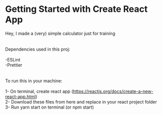# Getting Started with Create React App

Hey, I made a (very) simple calculator just for training\
\
\
Dependencies used in this proj:\
\
  -ESLint\
  -Prettier\
  \
  \
To run this in your machine:\
\
  1- On terminal, create react app (https://reactjs.org/docs/create-a-new-react-app.html)\
  2- Download these files from here and replace in your react project folder\
  3- Run yarn start on terminal (or npm start)
